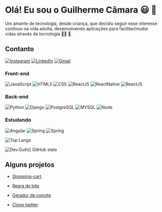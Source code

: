 # Olá! Eu sou o Guilherme Câmara 😃 👋

Um amante de tecnologia, desde criança, que decidiu seguir esse interesse continuo na vida adulta, desenvolvendo aplicações para facilitar/mudar vidas através da tecnologia 🧑‍💻 🚀.


## Contanto
[![Instagram](https://img.shields.io/badge/Instagram-E4405F?style=for-the-badge&logo=instagram&logoColor=white)](https://www.instagram.com/vicenguih/)
[![LinkedIn](https://img.shields.io/badge/LinkedIn-0077B5?style=for-the-badge&logo=linkedin&logoColor=white)](https://www.linkedin.com/in/guilherme-dos-santos-souza-9ba047187/)
[![Gmail](https://img.shields.io/badge/Gmail-D14836?style=for-the-badge&logo=gmail&logoColor=white)](mailto:guicuras62@gmail.com)

### Front-end 
![JavaScript](https://img.shields.io/badge/JavaScript-F7DF1E?style=for-the-badge&logo=javascript&logoColor=black)
![HTML5](https://img.shields.io/badge/HTML5-E34F26?style=for-the-badge&logo=html5&logoColor=white)
![CSS](https://img.shields.io/badge/CSS3-1572B6?style=for-the-badge&logo=css3&logoColor=white)
![ReactJS](https://img.shields.io/badge/React-20232A?style=for-the-badge&logo=react&logoColor=61DAFB)
![ReactNative](https://img.shields.io/badge/React_Native-20232A?style=for-the-badge&logo=react&logoColor=61DAFB)
![ReactJS]( 	https://img.shields.io/badge/Material--UI-0081CB?style=for-the-badge&logo=material-ui&logoColor=white)

### Back-end
![Python](https://img.shields.io/badge/Python-14354C?style=for-the-badge&logo=python&logoColor=white)
![Django](https://img.shields.io/badge/Django-092E20?style=for-the-badge&logo=django&logoColor=white)
![PostgreSQL](https://img.shields.io/badge/PostgreSQL-316192?style=for-the-badge&logo=postgresql&logoColor=white)
![MYSQL](https://img.shields.io/badge/MySQL-00000F?style=for-the-badge&logo=mysql&logoColor=white)
![Node](https://img.shields.io/badge/Node.js-43853D?style=for-the-badge&logo=node.js&logoColor=white)

### Estudando

![Angular](https://img.shields.io/badge/Angular-DD0031?style=for-the-badge&logo=angular&logoColor=white)
![Spring](https://img.shields.io/badge/Java-ED8B00?style=for-the-badge&logo=openjdk&logoColor=white)
![Spring](https://img.shields.io/badge/Spring-6DB33F?style=for-the-badge&logo=spring&logoColor=white)


![Top Langs](https://github-readme-stats.vercel.app/api/top-langs/?username=anuraghazra&layout=compact&theme=tokyonight)

![Dev.Guih() GitHub stats](https://github-readme-stats.vercel.app/api?username=VicentShiug&show_icons=true&theme=tokyonight)


## Alguns projetos

- [Shopping-cart](https://shopping-cart-guih-camara.vercel.app/)

- [Regra de três](https://regra-de-tres-zeta.vercel.app/)

- [Gerador de convite](https://bora-codar-33-eta.vercel.app/)

- [Clone twitter](https://bejewelled-paletas-e471fb.netlify.app/)
